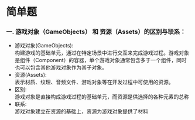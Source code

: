 # 简单题
### 一. 游戏对象（GameObjects） 和 资源（Assets）的区别与联系： ###  
- 游戏对象(GameObjects):  
构建游戏的基础单元，通过在特定场景中进行交互来完成游戏过程。游戏对象是组件（Component）的容器，单个游戏对象通常包含多于一个组件，同时也可以包含其他游戏对象作为其子对象。
- 资源(Assets):  
表示材质、纹理、音频文件、游戏对象等在开发过程中可使用的资源。
- 区别:  
游戏对象是直接构成游戏过程的基础单元，而资源是供选择的各种元素的总称  
- 联系:  
游戏对象建立在资源的基础上，资源为游戏对象提供了材料  
